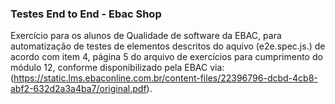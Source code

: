 ### Testes End to End - Ebac Shop
Exercício para os alunos de Qualidade de software da EBAC, para automatização de testes de elementos descritos do aquivo (e2e.spec.js.) de acordo com item 4, página 5 do arquivo de exercícios para cumprimento do módulo 12, conforme disponibilizado pela EBAC via: (https://static.lms.ebaconline.com.br/content-files/22396796-dcbd-4cb8-abf2-632d2a3a4ba7/original.pdf).
